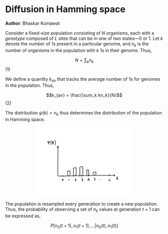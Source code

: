 # Diffusion in Hamming space

**Author**: Bhaskar Kumawat

Consider a fixed-size population consisting of $N$ organisms, each with a _genotype_ composed of $L$ sites that can be in one of two states&mdash;0 or 1. Let $k$ denote the number of $1$s present in a particular genome, and $n_k$ is the number of organisms in the population with $k$ $1$s in their genome. Thus,

$$N = \sum_k n_k$$ (1)

We define a quantity $k_{av}$ that tracks the average number of $1$s for genomes in the population. Thus,

$$k_{av} = \frac{\sum_k kn_k}{N}$$ (2)

The distribution $\psi(k)=n_k$ thus determines the distribution of the population in Hamming space. 

<center>
<img width=60% src="f1.png">
</center>


The population is resampled every generation to create a new population. Thus, the probability of observing a set of $n_k$ values at generation $t+1$ can be expressed as,

$$P\left[n_0(t+1),n_1(t+1),...|n_0(t),n_1(t)\right]$$





